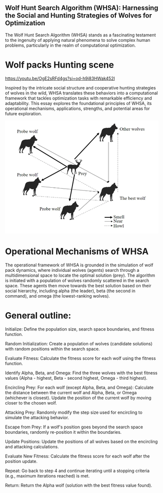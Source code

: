 ## Wolf Hunt Search Algorithm (WHSA): Harnessing the Social and Hunting Strategies of Wolves for Optimization
The Wolf Hunt Search Algorithm (WHSA) stands as a fascinating testament to the ingenuity of applying natural phenomena to solve complex human problems, particularly in the realm of computational optimization.

# Wolf packs Hunting scene
https://youtu.be/OgE2sRFd4gs?si=od-h9i83HWak452I

Inspired by the intricate social structure and cooperative hunting strategies of wolves in the wild, WHSA translates these behaviors into a computational framework that tackles optimization tasks with remarkable efficiency and adaptability. This essay explores the foundational principles of WHSA, its operational mechanisms, applications, strengths, and potential areas for future exploration.

!["Wolf Hunting Strategy"](https://github.com/lamthienphuc/Wolf-Hunt-Search-Algorithm/blob/main/Screenshot%202024-03-18%20160046.png)

# Operational Mechanisms of WHSA
The operational framework of WHSA is grounded in the simulation of wolf pack dynamics, where individual wolves (agents) search through a multidimensional space to locate the optimal solution (prey). The algorithm is initiated with a population of wolves randomly scattered in the search space. These agents then move towards the best solution based on their social hierarchy, including alpha (the leader), beta (the second in command), and omega (the lowest-ranking wolves).

# General outline:
Initialize: Define the population size, search space boundaries, and fitness function.

Random Initialization: Create a population of wolves (candidate solutions) with random positions within the search space.

Evaluate Fitness: Calculate the fitness score for each wolf using the fitness function.

Identify Alpha, Beta, and Omega: Find the three wolves with the best fitness values (Alpha - highest, Beta - second highest, Omega - third highest).

Encircling Prey: For each wolf (except Alpha, Beta, and Omega):
Calculate the distance between the current wolf and Alpha, Beta, or Omega (whichever is closest).
Update the position of the current wolf by moving closer to the chosen wolf.

Attacking Prey: Randomly modify the step size used for encircling to simulate the attacking behavior.

Escape from Prey: If a wolf's position goes beyond the search space boundaries, randomly re-position it within the boundaries.

Update Positions: Update the positions of all wolves based on the encircling and attacking calculations.

Evaluate New Fitness: Calculate the fitness score for each wolf after the position update.

Repeat: Go back to step 4 and continue iterating until a stopping criteria (e.g., maximum iterations reached) is met.

Return: Return the Alpha wolf (solution with the best fitness value found).


